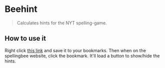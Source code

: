 # Beehint 

> Calculates hints for the NYT spelling-game.

## How to use it

Right click <a href='javascript:(function() {  const CONTAINER_ID = "beehint-container";  function remove_element(element) {    const exists = document.getElementById(element.id);    if (exists) {      exists.remove();    }  }  function display_component(title, child) {    const container = document.createElement("div");    const heading = document.createElement("h2");    heading.style.fontSize = "20px";    heading.style.fontWeight = "800";    heading.style.margin = "10px 0px";    heading.style.transform = "uppercase";    heading.innerHTML = title;    container.appendChild(heading);    container.appendChild(child);    return container;  }  function get_current_words() {    const words_list = document.getElementsByClassName("sb-wordlist-pag")[0];    const word_elements = words_list.getElementsByTagName("li");    const results = [];    for (var elem of word_elements) {      results.push(elem.textContent);    }    return results;  }  function get_word_starts(doc, words) {    const elements = doc.querySelectorAll(      ".interactive-content .content:last-child span"    );    const word_starts = [];    for (var elem of elements) {      word_starts.push(        elem.textContent          .trim()          .split(" ")          .map((e) => e.split("-"))      );    }    const word_starts_map = word_starts      .flat()      .sort()      .reduce((acc, a) => {        acc[a[0]] = { total: a[1], current: 0 };        return acc;      }, {});    for (const word of words) {      for (const start in word_starts_map) {        if (word.startsWith(start)) {          word_starts_map[start]["current"] += 1;        }      }    }    return word_starts_map;  }  function get_matrix(doc, words) {    const table = doc.querySelectorAll(".interactive-content .table")[0];    const matrix = {};    for (var i = 0, row; (row = table.rows[i]); i++) {      const row_key = row.cells[0].innerText.trim().replace(":", "");      matrix[row_key] = [];      total_words_got = 0;      for (var j = 0, col; (col = row.cells[j]); j++) {        total = col.innerText.trim();        if (row_key == "" || j == 0 || total == "-") {          matrix[row_key].push(total);        } else if (j == row.cells.length - 1) {          matrix[row_key].push(render_fraction(total_words_got, total));        } else {          words_got = 0;          for (const word of words) {            if (word.charAt(0) == row_key && word.length == matrix[""][j]) {              words_got += 1;              total_words_got += 1;            }          }          matrix[row_key].push(render_fraction(words_got, total));        }      }    }    return matrix;  }  async function get_hints(words) {    const link = document.getElementsByClassName("pz-toolbar-button__hints")[0];    const text = await fetch(link.href, { cache: "force-cache" }).then(      function(res) {        return res.text();      }    );    const parser = new DOMParser();    const doc = parser.parseFromString(text, "text/html");    const word_starts = get_word_starts(doc, words);    const matrix = get_matrix(doc, words);    return [word_starts, matrix];  }  function display_word_starts(word_starts) {    const ul = document.createElement("ul");    ul.className = "";    current_line = null;    const styles = {      margin: "10px 0px",      fontWeight: "100",      fontSize: "20px",      fontFamily: "nyt-imperial",      textTransform: "uppercase",      lineHeight: "30px",    };    for (start in word_starts) {      const values = word_starts[start];      const fraction = render_fraction(values.current, values.total);      if (current_line && start.charAt(0) != current_line.charAt(0)) {        const line = document.createElement("li");        line.innerHTML = current_line;        for (s in styles) {          line.style[s] = styles[s];        }        ul.appendChild(line);        current_line = `${start}-${fraction} `;      } else {        if (current_line) {          current_line += `${start}-${fraction} `;        } else {          current_line = `${start}-${fraction} `;        }      }    }    return display_component("Two letter list", ul);  }  function display_matrix(matrix) {    tbl = document.createElement("table");    tbl.style.width = "100px";    for (const [row_key, cols] of Object.entries(matrix)) {      const tr = tbl.insertRow();      for ([i, col] of cols.entries()) {        const td = tr.insertCell();        td.innerHTML = col;        td.style.minWidth = "40px";        td.style.height = "30px";        if (row_key == "" || row_key == "Σ" || i == 0 || i == cols.length - 1) {          td.style.fontWeight = "700";          td.style.textTransform = "uppercase";        }      }    }    return display_component("Spelling Bee Grid", tbl);  }  async function display_modal() {    console.log("loading modal...");    const modal = document.createElement("div");    modal.height = 100;    modal.id = "beehint-modal";    remove_element(modal);    const container = document.getElementById("beehint-container");    container.appendChild(modal);    const results = get_current_words();    const [word_starts, matrix] = await get_hints(results);    modal.appendChild(display_matrix(matrix));    modal.appendChild(display_word_starts(word_starts));  }  function display_button() {    const btn = document.createElement("button");    btn.innerHTML = "Show hints";    btn.id = "beehint-button";    btn.value = "off";    btn.style.background = "none";    btn.style.padding = "0";    btn.style.border = "none";    btn.style.margin = "0px 0 10px";    btn.style.textDecoration = "underline";    remove_element(btn);    const container = document.getElementById("beehint-container");    container.appendChild(btn);  }  document.addEventListener("click", function(e) {    if (e.target && e.target.id == "beehint-button") {      const button = e.target;      if (button.value == "off") {        display_modal();        button.value = "on";        button.innerHTML = "Hide Hints";      } else {        const modal = document.getElementById("beehint-modal");        remove_element(modal);        button.value = "off";        button.innerHTML = "Show Hints";      }    }  });  function display_container() {    const container = document.createElement("div");    container.className = "beehint-container";    container.id = "beehint-container";    container.style = "margin-left:25px;";    remove_element(container);    const heading = document.getElementsByClassName("sb-wordlist-heading")[0];    heading.parentNode.insertBefore(container, heading.nextSibling);  }  function render_fraction(numerator, denominator) {    if (numerator == denominator) {      return `<s>${numerator}/${denominator}</s>`;    }    return `${numerator}/${denominator}`;  }  display_container();  display_button();})();'>this link</a> and save it to your bookmarks. Then when on the spellingbee website, click the bookmark. It'll load a button to show/hide the hints. 

